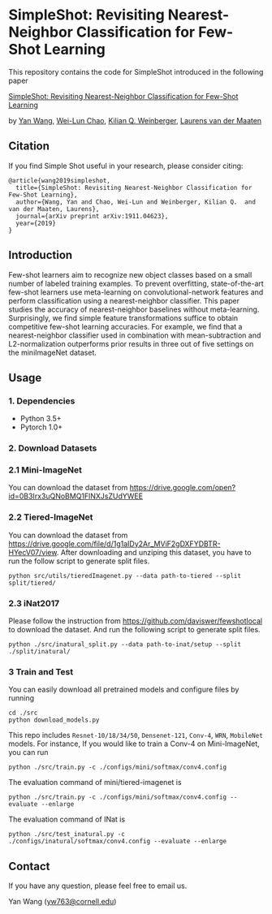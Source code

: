 # SimpleShot: Revisiting Nearest-Neighbor Classification for Few-Shot Learning

This repository contains the code for SimpleShot introduced in the following paper

[SimpleShot: Revisiting Nearest-Neighbor Classification for Few-Shot Learning](https://arxiv.org/abs/1911.04623)

by [Yan Wang](https://www.cs.cornell.edu/~yanwang/), [Wei-Lun Chao](http://www-scf.usc.edu/~weilunc/), [Kilian Q. Weinberger](http://kilian.cs.cornell.edu/), [Laurens van der Maaten
](https://lvdmaaten.github.io/)

## Citation
If you find Simple Shot useful in your research, please consider citing:
```angular2
@article{wang2019simpleshot,
  title={SimpleShot: Revisiting Nearest-Neighbor Classification for Few-Shot Learning},
  author={Wang, Yan and Chao, Wei-Lun and Weinberger, Kilian Q.  and van der Maaten, Laurens},
  journal={arXiv preprint arXiv:1911.04623},
  year={2019}
}
```

## Introduction
Few-shot learners aim to recognize new object classes 
based on a small number of labeled training examples. 
To prevent overfitting, state-of-the-art few-shot learners 
use meta-learning on convolutional-network features and perform
classification using a nearest-neighbor classifier. This paper
studies the accuracy of nearest-neighbor baselines without meta-learning. 
Surprisingly, we find simple feature transformations suffice to obtain
competitive few-shot learning accuracies. For example, we find that
a nearest-neighbor classifier used in combination with mean-subtraction
and L2-normalization outperforms prior results in three out of five settings
on the miniImageNet dataset.

## Usage
### 1. Dependencies
- Python 3.5+
- Pytorch 1.0+

### 2. Download Datasets
### 2.1 Mini-ImageNet
You can download the dataset from https://drive.google.com/open?id=0B3Irx3uQNoBMQ1FlNXJsZUdYWEE

### 2.2 Tiered-ImageNet
You can download the dataset from https://drive.google.com/file/d/1g1aIDy2Ar_MViF2gDXFYDBTR-HYecV07/view.
After downloading and unziping this dataset, you have to run the follow script to generate split files.
```angular2
python src/utils/tieredImagenet.py --data path-to-tiered --split split/tiered/
```
### 2.3 iNat2017
Please follow the instruction from https://github.com/daviswer/fewshotlocal to download the dataset.
And run the following script to generate split files.
```angular2
python ./src/inatural_split.py --data path-to-inat/setup --split ./split/inatural/
```

### 3 Train and Test
You can easily download all pretrained models and configure files by running
```angular2
cd ./src
python download_models.py
```
This repo includes `Resnet-10/18/34/50`, `Densenet-121`, `Conv-4`, `WRN`, `MobileNet` models.
For instance, If you would like to train a Conv-4 on Mini-ImageNet, you can run
```angular2
python ./src/train.py -c ./configs/mini/softmax/conv4.config
```
The evaluation command of mini/tiered-imagenet is
```angular2
python ./src/train.py -c ./configs/mini/softmax/conv4.config --evaluate --enlarge
```
The evaluation command of INat is
```angular2
python ./src/test_inatural.py -c ./configs/inatural/softmax/conv4.config --evaluate --enlarge
```
## Contact
If you have any question, please feel free to email us.

Yan Wang (yw763@cornell.edu)

